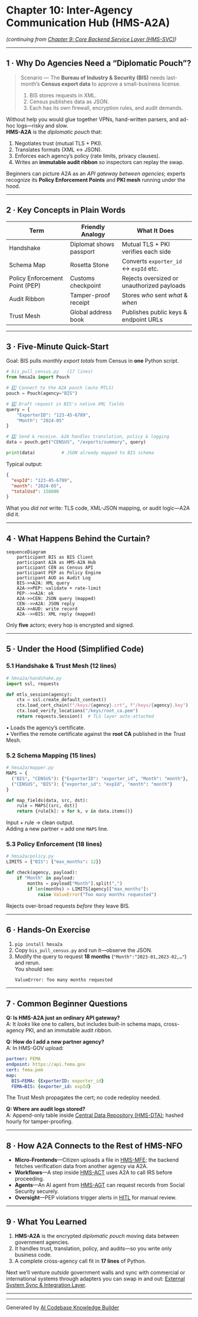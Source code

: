 # Chapter 10: Inter-Agency Communication Hub (HMS-A2A)

*(continuing from [Chapter 9: Core Backend Service Layer (HMS-SVC)](09_core_backend_service_layer__hms_svc__.md))*  

---

## 1 · Why Do Agencies Need a “Diplomatic Pouch”?

> Scenario — The **Bureau of Industry & Security (BIS)** needs last-month’s **Census export data** to approve a small-business license.  
> 1. BIS stores requests in XML.  
> 2. Census publishes data as JSON.  
> 3. Each has its own firewall, encryption rules, and audit demands.

Without help you would glue together VPNs, hand-written parsers, and ad-hoc logs—risky and slow.  
**HMS-A2A** is the *diplomatic pouch* that:

1. Negotiates trust (mutual TLS + PKI).  
2. Translates formats (XML ↔ JSON).  
3. Enforces each agency’s policy (rate limits, privacy clauses).  
4. Writes an **immutable audit ribbon** so inspectors can replay the swap.

Beginners can picture A2A as an *API gateway between agencies*; experts recognize its **Policy Enforcement Points** and **PKI mesh** running under the hood.

---

## 2 · Key Concepts in Plain Words

| Term | Friendly Analogy | What It Does |
|------|------------------|--------------|
| Handshake | Diplomat shows passport | Mutual TLS + PKI verifies each side |
| Schema Map | Rosetta Stone | Converts `exporter_id` ↔ `expId` etc. |
| Policy Enforcement Point (PEP) | Customs checkpoint | Rejects oversized or un­authorized payloads |
| Audit Ribbon | Tamper-proof receipt | Stores *who* sent *what* & *when* |
| Trust Mesh | Global address book | Publishes public keys & endpoint URLs |

---

## 3 · Five-Minute Quick-Start  
Goal: BIS pulls *monthly export totals* from Census in **one** Python script.

```python
# bis_pull_census.py   (17 lines)
from hmsa2a import Pouch

# 1️⃣ Connect to the A2A pouch (auto MTLS)
pouch = Pouch(agency="BIS")

# 2️⃣ Draft request in BIS's native XML fields
query = {
    "ExporterID": "123-45-6789",
    "Month": "2024-05"
}

# 3️⃣ Send & receive. A2A handles translation, policy & logging
data = pouch.get("CENSUS", "/exports/summary", query)

print(data)          # JSON already mapped to BIS schema
```

Typical output:

```json
{
  "expId": "123-45-6789",
  "month": "2024-05",
  "totalUsd": 158000
}
```

What you *did not* write: TLS code, XML-JSON mapping, or audit logic—A2A did it.

---

## 4 · What Happens Behind the Curtain?

```mermaid
sequenceDiagram
    participant BIS as BIS Client
    participant A2A as HMS-A2A Hub
    participant CEN as Census API
    participant PEP as Policy Engine
    participant AUD as Audit Log
    BIS->>A2A: XML query
    A2A->>PEP: validate + rate-limit
    PEP-->>A2A: ok
    A2A->>CEN: JSON query (mapped)
    CEN-->>A2A: JSON reply
    A2A->>AUD: write record
    A2A-->>BIS: XML reply (mapped)
```

Only **five** actors; every hop is encrypted and signed.

---

## 5 · Under the Hood (Simplified Code)

### 5.1  Handshake & Trust Mesh (12 lines)

```python
# hmsa2a/handshake.py
import ssl, requests

def mtls_session(agency):
    ctx = ssl.create_default_context()
    ctx.load_cert_chain(f"/keys/{agency}.crt", f"/keys/{agency}.key")
    ctx.load_verify_locations("/keys/root_ca.pem")
    return requests.Session()  # TLS layer auto-attached
```

• Loads the agency’s certificate.  
• Verifies the remote certificate against the **root CA** published in the Trust Mesh.

### 5.2  Schema Mapping (15 lines)

```python
# hmsa2a/mapper.py
MAPS = {
  ("BIS", "CENSUS"): {"ExporterID": "exporter_id", "Month": "month"},
  ("CENSUS", "BIS"): {"exporter_id": "expId", "month": "month"}
}

def map_fields(data, src, dst):
    rule = MAPS[(src, dst)]
    return {rule[k]: v for k, v in data.items()}
```

Input + rule → clean output.  
Adding a new partner = add one `MAPS` line.

### 5.3  Policy Enforcement (18 lines)

```python
# hmsa2a/policy.py
LIMITS = {"BIS": {"max_months": 12}}

def check(agency, payload):
    if "Month" in payload:
        months = payload["Month"].split(",")
        if len(months) > LIMITS[agency]["max_months"]:
            raise ValueError("Too many months requested")
```

Rejects over-broad requests *before* they leave BIS.

---

## 6 · Hands-On Exercise

1. `pip install hmsa2a`  
2. Copy `bis_pull_census.py` and run it—observe the JSON.  
3. Modify the query to request **18 months** (`"Month":"2023-01,2023-02,…"`) and rerun.  
   You should see:  
   ```
   ValueError: Too many months requested
   ```

---

## 7 · Common Beginner Questions

**Q: Is HMS-A2A just an ordinary API gateway?**  
A: It *looks* like one to callers, but includes built-in schema maps, cross-agency PKI, and an immutable audit ribbon.

**Q: How do I add a new partner agency?**  
A: In HMS-GOV upload:  
```yaml
partner: FEMA
endpoint: https://api.fema.gov
cert: fema.pem
map:
  BIS→FEMA: {ExporterID: exporter_id}
  FEMA→BIS: {exporter_id: expId}
```
The Trust Mesh propagates the cert; no code redeploy needed.

**Q: Where are audit logs stored?**  
A: Append-only table inside [Central Data Repository (HMS-DTA)](19_central_data_repository__hms_dta__.md); hashed hourly for tamper-proofing.

---

## 8 · How A2A Connects to the Rest of HMS-NFO

* **Micro-Frontends**—Citizen uploads a file in [HMS-MFE](04_micro_frontend_interface_layer__hms_mfe__.md); the backend fetches verification data from another agency via A2A.  
* **Workflows**—A step inside [HMS-ACT](08_activity___workflow_orchestrator__hms_act___hms_oms__.md) uses A2A to call IRS before proceeding.  
* **Agents**—An AI agent from [HMS-AGT](06_ai_agent_framework__hms_agt___hms_agx__.md) can request records from Social Security securely.  
* **Oversight**—PEP violations trigger alerts in [HITL](07_human_in_the_loop_oversight__hitl__.md) for manual review.

---

## 9 · What You Learned

1. **HMS-A2A** is the encrypted *diplomatic pouch* moving data between government agencies.  
2. It handles trust, translation, policy, and audits—so you write only business code.  
3. A complete cross-agency call fit in **17 lines** of Python.  

Next we’ll venture *outside* government walls and sync with commercial or international systems through adapters you can swap in and out: [External System Sync & Integration Layer](11_external_system_sync___integration_layer_.md).

---

---

Generated by [AI Codebase Knowledge Builder](https://github.com/The-Pocket/Tutorial-Codebase-Knowledge)